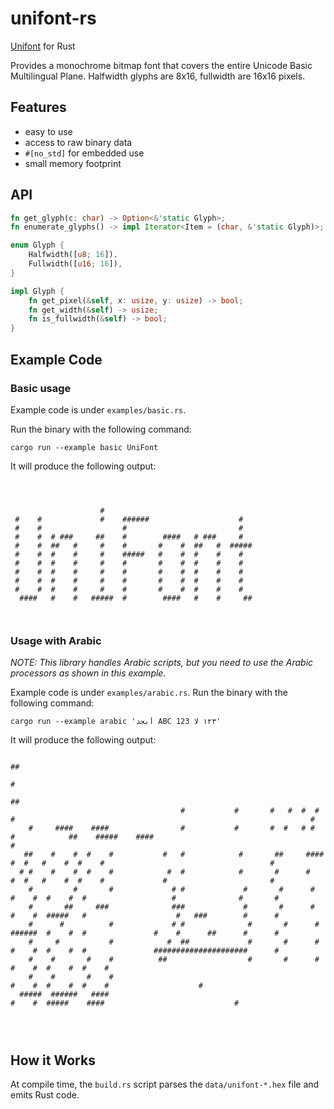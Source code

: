 # unifont-rs

[Unifont](https://en.wikipedia.org/wiki/GNU_Unifont) for Rust

Provides a monochrome bitmap font that covers the entire Unicode Basic Multilingual Plane. Halfwidth glyphs are 8x16, fullwidth are 16x16 pixels.

## Features

- easy to use
- access to raw binary data
- `#[no_std]` for embedded use
- small memory footprint

## API

```rust
fn get_glyph(c: char) -> Option<&'static Glyph>;
fn enumerate_glyphs() -> impl Iterator<Item = (char, &'static Glyph)>;

enum Glyph {
    Halfwidth([u8; 16]),
    Fullwidth([u16; 16]),
}

impl Glyph {
    fn get_pixel(&self, x: usize, y: usize) -> bool;
    fn get_width(&self) -> usize;
    fn is_fullwidth(&self) -> bool;
}
```

## Example Code
### Basic usage
Example code is under `examples/basic.rs`.

Run the binary with the following command:
```
cargo run --example basic UniFont
```

It will produce the following output:
```
                                                        
                                                        
                                                        
                    #                                   
 #    #             #    ######                    #    
 #    #                  #                         #    
 #    #  # ###     ##    #        ####   # ###     #    
 #    #  ##   #     #    #       #    #  ##   #  #####  
 #    #  #    #     #    #####   #    #  #    #    #    
 #    #  #    #     #    #       #    #  #    #    #    
 #    #  #    #     #    #       #    #  #    #    #    
 #    #  #    #     #    #       #    #  #    #    #    
 #    #  #    #     #    #       #    #  #    #    #    
  ####   #    #   #####  #        ####   #    #     ##  
                                                        
                                                        
```

### Usage with Arabic
_NOTE: This library handles Arabic scripts, but you need to use the Arabic processors as shown in this example._

Example code is under `examples/arabic.rs`.
Run the binary with the following command:
```
cargo run --example arabic 'أبجد ABC ١٢٣ لا 123'
```

It will produce the following output:
```
                                                                                                                                           ##   
                                                                                                                                          #     
                                                                                                                                           ##   
                                      #           #       #   #  #  #  #                                                                  #     
    #     ####    ####                #           #       #  #   # #  #            ##    #####    ####                                      #   
   ##    #    #  #    #           #   #            #       ##     ####            #  #   #    #  #    #                                     #   
  # #    #    #  #    #            #  #            #       #      #               #  #   #    #  #    #             #                       #   
    #         #       #             # #             #       #      #             #    #  #    #  #                   #              #       #   
    #       ##     ###              ###             #       #      #             #    #  #####   #                    #   ###        #      #   
    #      #          #             # #              #       #      #            ######  #    #  #               #    #      ##      #      #   
    #     #           #            #  ##             #       #      #            #    #  #    #  #               #####################      #   
    #    #       #    #          ##                  #       #      #            #    #  #    #  #    #                                         
    #    #       #    #                                                          #    #  #    #  #    #                    #                    
  #####  ######   ####                                                           #    #  #####    ####                             #            
                                                                                                                                                
                                                                                                                                                
                                                  
```

## How it Works

At compile time, the `build.rs` script parses the `data/unifont-*.hex` file and emits Rust code.
